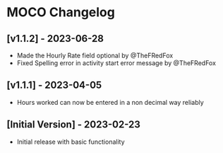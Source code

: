 # MOCO Changelog

## [v1.1.2] - 2023-06-28
 - Made the Hourly Rate field optional by @TheFRedFox
 - Fixed Spelling error in activity start error message by @TheFRedFox

## [v1.1.1] - 2023-04-05
- Hours worked can now be entered in a non decimal way reliably

## [Initial Version] - 2023-02-23
- Initial release with basic functionality
